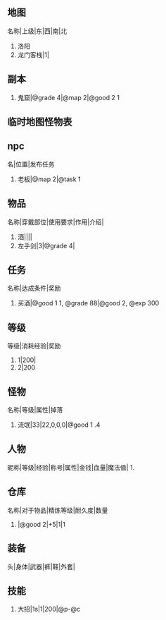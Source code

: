 ## 地图

名称|上级|东|西|南|北
1. 洛阳
2. 龙门客栈|1|

## 副本

1. 鬼窟|@grade 4|@map 2|@good 2 1

## 临时地图怪物表



## npc

名|位置|发布任务
1. 老板|@map 2|@task 1     


## 物品

名称|穿戴部位|使用要求|作用|介绍|
1. 酒||||
2. 左手剑|3|@grade 4|

## 任务

名称|达成条件|奖励
1. 买酒|@good 1 1, @grade 88|@good 2, @exp 300

## 等级
等级|消耗经验|奖励
1. 1|200|
1. 2|200

## 怪物

名称|等级|属性|掉落
1. 流氓|33|22,0,0,0|@good 1 .4


## 人物

昵称|等级|经验|称号|属性|金钱|血量|魔法值|
1. 

## 仓库

名称|对于物品|精炼等级|耐久度|数量
1. |@good 2|+5|1|1

## 装备

头|身体|武器|裤|鞋|外套|

## 技能

1. 大招|1s|1|200|@p-@c
